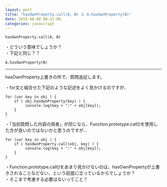 ```yaml
---
layout: post
title: "hasOwnProperty.call(A, B) と A.hasOwnProperty(B)"
date: 2015-06-08 00:12:09
categories: javascript
---
```

<pre><code>hasOwnProperty.call(A, B)
</code></pre>

<p>・どういう意味でしょうか？<br>
・下記と同じ？？</p>

<pre><code>A.hasOwnProperty(B)
</code></pre>

<hr>

<p>hasOwnProperty上書きの件で、質問追記します。</p>

<p>・for文と組合せた下記のような記述をよく見かけるのですが、</p>

<pre><code>for (var key in obj ) {
    if ( obj.hasOwnProperty(key) ) {
         console.log(key + ":" + obj[key]);
    }
}
</code></pre>

<p>・「当初質問した内容の両者」が同じなら、Function.prototype.call()を使用した方が良いのではないかと思うのですが…</p>

<pre><code>for (var key in obj ) {
    if ( hasOwnProperty.call(obj, key) ) {
         console.log(key + ":" + obj[key]);
    }
}
</code></pre>

<p>・Function.prototype.call()をあまり見かけないのは、hasOwnPropertyが上書きされることなどない、という前提に立っているからでしょうか？<br>
・そこまで考慮する必要はないってこと？</p>
